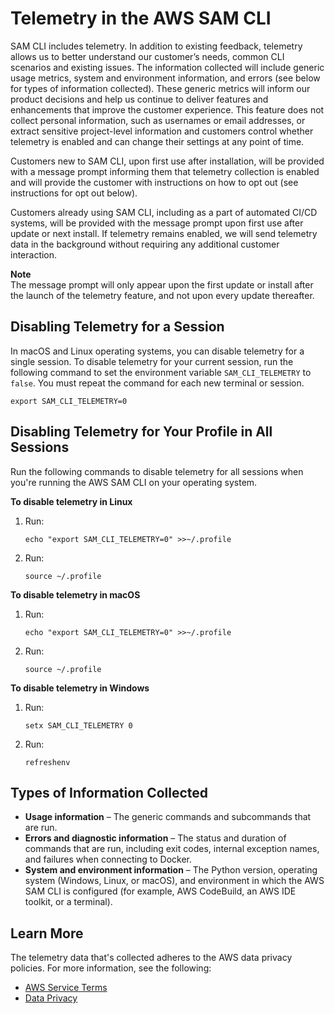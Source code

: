 # Telemetry in the AWS SAM CLI<a name="serverless-sam-telemetry"></a>

SAM CLI includes telemetry\. In addition to existing feedback, telemetry allows us to better understand our customer’s needs, common CLI scenarios and existing issues\. The information collected will include generic usage metrics, system and environment information, and errors \(see below for types of information collected\)\. These generic metrics will inform our product decisions and help us continue to deliver features and enhancements that improve the customer experience\. This feature does not collect personal information, such as usernames or email addresses, or extract sensitive project\-level information and customers control whether telemetry is enabled and can change their settings at any point of time\. 

Customers new to SAM CLI, upon first use after installation, will be provided with a message prompt informing them that telemetry collection is enabled and will provide the customer with instructions on how to opt out \(see instructions for opt out below\)\. 

Customers already using SAM CLI, including as a part of automated CI/CD systems, will be provided with the message prompt upon first use after update or next install\. If telemetry remains enabled, we will send telemetry data in the background without requiring any additional customer interaction\.

**Note**  
The message prompt will only appear upon the first update or install after the launch of the telemetry feature, and not upon every update thereafter\.

## Disabling Telemetry for a Session<a name="serverless-sam-telemtry-opt-out"></a>

In macOS and Linux operating systems, you can disable telemetry for a single session\. To disable telemetry for your current session, run the following command to set the environment variable `SAM_CLI_TELEMETRY` to `false`\. You must repeat the command for each new terminal or session\. 

```
export SAM_CLI_TELEMETRY=0
```

## Disabling Telemetry for Your Profile in All Sessions<a name="serverless-sam-telemtry-opt-out"></a>

Run the following commands to disable telemetry for all sessions when you're running the AWS SAM CLI on your operating system\.

**To disable telemetry in Linux**

1. Run:

   ```
   echo "export SAM_CLI_TELEMETRY=0" >>~/.profile
   ```

1. Run:

   ```
   source ~/.profile
   ```

**To disable telemetry in macOS**

1. Run:

   ```
   echo "export SAM_CLI_TELEMETRY=0" >>~/.profile
   ```

1. Run:

   ```
   source ~/.profile
   ```

**To disable telemetry in Windows**

1. Run:

   ```
   setx SAM_CLI_TELEMETRY 0
   ```

1. Run:

   ```
   refreshenv
   ```

## Types of Information Collected<a name="serverless-sam-telemtry-data-collected"></a>
+ **Usage information** – The generic commands and subcommands that are run\.
+ **Errors and diagnostic information** – The status and duration of commands that are run, including exit codes, internal exception names, and failures when connecting to Docker\.
+ **System and environment information** – The Python version, operating system \(Windows, Linux, or macOS\), and environment in which the AWS SAM CLI is configured \(for example, AWS CodeBuild, an AWS IDE toolkit, or a terminal\)\.

## Learn More<a name="serverless-sam-telemtry-learn-more"></a>

The telemetry data that's collected adheres to the AWS data privacy policies\. For more information, see the following:
+ [AWS Service Terms](https://aws.amazon.com/service-terms/)
+ [Data Privacy](https://aws.amazon.com/compliance/data-privacy-faq/)